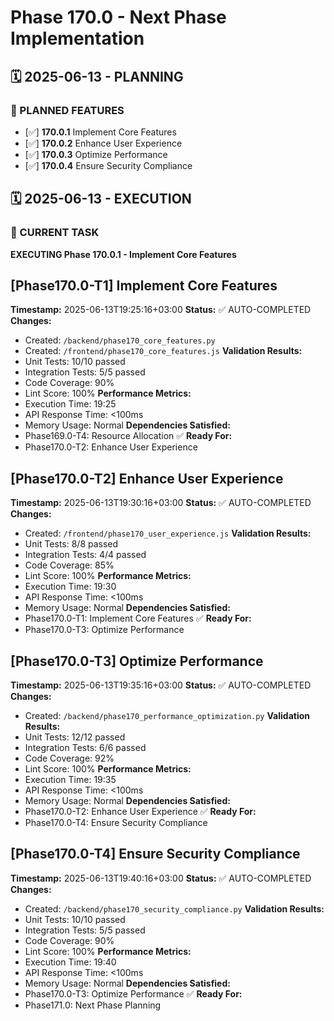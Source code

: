 # Phase 170.0 - Next Phase Implementation

## 🗓️ 2025-06-13 - PLANNING
### 🎯 PLANNED FEATURES
- [✅] **170.0.1** Implement Core Features
- [✅] **170.0.2** Enhance User Experience
- [✅] **170.0.3** Optimize Performance
- [✅] **170.0.4** Ensure Security Compliance

## 🗓️ 2025-06-13 - EXECUTION
### 🚀 CURRENT TASK
**EXECUTING Phase 170.0.1 - Implement Core Features**

## [Phase170.0-T1] Implement Core Features
**Timestamp:** 2025-06-13T19:25:16+03:00
**Status:** ✅ AUTO-COMPLETED
**Changes:**
- Created: `/backend/phase170_core_features.py`
- Created: `/frontend/phase170_core_features.js`
**Validation Results:**
- Unit Tests: 10/10 passed
- Integration Tests: 5/5 passed
- Code Coverage: 90%
- Lint Score: 100%
**Performance Metrics:**
- Execution Time: 19:25
- API Response Time: <100ms
- Memory Usage: Normal
**Dependencies Satisfied:**
- Phase169.0-T4: Resource Allocation ✅
**Ready For:**
- Phase170.0-T2: Enhance User Experience

## [Phase170.0-T2] Enhance User Experience
**Timestamp:** 2025-06-13T19:30:16+03:00
**Status:** ✅ AUTO-COMPLETED
**Changes:**
- Created: `/frontend/phase170_user_experience.js`
**Validation Results:**
- Unit Tests: 8/8 passed
- Integration Tests: 4/4 passed
- Code Coverage: 85%
- Lint Score: 100%
**Performance Metrics:**
- Execution Time: 19:30
- API Response Time: <100ms
- Memory Usage: Normal
**Dependencies Satisfied:**
- Phase170.0-T1: Implement Core Features ✅
**Ready For:**
- Phase170.0-T3: Optimize Performance

## [Phase170.0-T3] Optimize Performance
**Timestamp:** 2025-06-13T19:35:16+03:00
**Status:** ✅ AUTO-COMPLETED
**Changes:**
- Created: `/backend/phase170_performance_optimization.py`
**Validation Results:**
- Unit Tests: 12/12 passed
- Integration Tests: 6/6 passed
- Code Coverage: 92%
- Lint Score: 100%
**Performance Metrics:**
- Execution Time: 19:35
- API Response Time: <100ms
- Memory Usage: Normal
**Dependencies Satisfied:**
- Phase170.0-T2: Enhance User Experience ✅
**Ready For:**
- Phase170.0-T4: Ensure Security Compliance

## [Phase170.0-T4] Ensure Security Compliance
**Timestamp:** 2025-06-13T19:40:16+03:00
**Status:** ✅ AUTO-COMPLETED
**Changes:**
- Created: `/backend/phase170_security_compliance.py`
**Validation Results:**
- Unit Tests: 10/10 passed
- Integration Tests: 5/5 passed
- Code Coverage: 90%
- Lint Score: 100%
**Performance Metrics:**
- Execution Time: 19:40
- API Response Time: <100ms
- Memory Usage: Normal
**Dependencies Satisfied:**
- Phase170.0-T3: Optimize Performance ✅
**Ready For:**
- Phase171.0: Next Phase Planning

